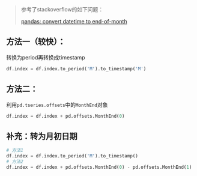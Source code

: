 > 参考了stackoverflow的如下问题：
>
> [pandas: convert datetime to end-of-month](https://stackoverflow.com/questions/18233107/pandas-convert-datetime-to-end-of-month)

## 方法一（较快）：

转换为period再转换成timestamp

```python
df.index = df.index.to_period('M').to_timestamp('M')
```

## 方法二：

利用`pd.tseries.offsets`中的`MonthEnd`对象

```python
df.index = df.index + pd.offsets.MonthEnd(0) 
```

## 补充：转为月初日期

```python
# 方法1
df.index = df.index.to_period('M').to_timestamp()
# 方法2
df.index = df.index + pd.offsets.MonthEnd(0) - pd.offsets.MonthEnd(1)
```

